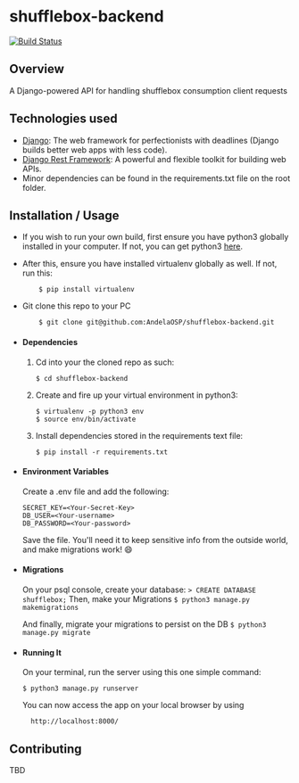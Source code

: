 # shufflebox-backend
[![Build Status](https://travis-ci.org/AndelaOSP/shufflebox-backend.svg?branch=develop)](https://travis-ci.org/AndelaOSP/shufflebox-backend)

## Overview
A Django-powered API for handling shufflebox consumption client requests

## Technologies used
* [Django](https://www.djangoproject.com/): The web framework for perfectionists with deadlines (Django builds better web apps with less code).
* [Django Rest Framework](http://www.django-rest-framework.org/): A powerful and flexible toolkit for building web APIs.
* Minor dependencies can be found in the requirements.txt file on the root folder.


## Installation / Usage
* If you wish to run your own build, first ensure you have python3 globally installed in your computer. If not, you can get python3 [here](https://www.python.org).
* After this, ensure you have installed virtualenv globally as well. If not, run this:
    ```
        $ pip install virtualenv
    ```
* Git clone this repo to your PC
    ```
        $ git clone git@github.com:AndelaOSP/shufflebox-backend.git
    ```


* #### Dependencies
    1. Cd into your the cloned repo as such:
        ```
        $ cd shufflebox-backend
        ```

    2. Create and fire up your virtual environment in python3:
        ```
        $ virtualenv -p python3 env
        $ source env/bin/activate
        ```
    3. Install dependencies stored in the requirements text file:
        ```
        $ pip install -r requirements.txt
        ```

* #### Environment Variables
    Create a .env file and add the following:
    ```
    SECRET_KEY=<Your-Secret-Key>
    DB_USER=<Your-username>
    DB_PASSWORD=<Your-password>
    ```

    Save the file. You'll need it to keep sensitive info from the outside world, and make migrations work! 😄

* #### Migrations
    On your psql console, create your database:
       ```
       > CREATE DATABASE shufflebox;
       ```
    Then, make your Migrations
       ```
       $ python3 manage.py makemigrations
       ```

    And finally, migrate your migrations to persist on the DB
       ```
       $ python3 manage.py migrate
       ```

* #### Running It
    On your terminal, run the server using this one simple command:
    ```
    $ python3 manage.py runserver
    ```
    You can now access the app on your local browser by using
    ```
      http://localhost:8000/
    ```

## Contributing
TBD
